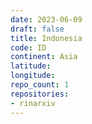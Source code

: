 ```yaml
---
date: 2023-06-09
draft: false
title: Indonesia
code: ID
continent: Asia
latitude:
longitude:
repo_count: 1
repositories:
- rinarxiv
---
```



